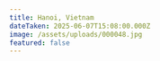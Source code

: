 ```yaml
---
title: Hanoi, Vietnam
dateTaken: 2025-06-07T15:08:00.000Z
image: /assets/uploads/000048.jpg
featured: false
---
```

